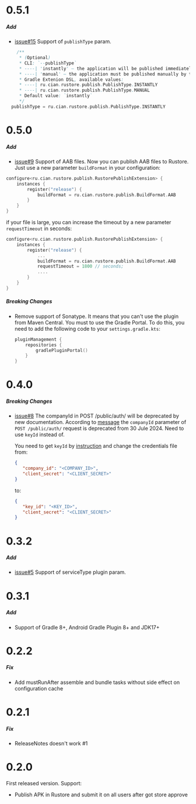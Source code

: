 # 0.5.1

##### Add
* [issue#15](https://github.com/cianru/rustore-publish-gradle-plugin/issues/15) Support of `publishType` param.
```groovy
    /**
     * (Optional)
     * CLI: `--publishType`
     * ----| 'instantly' – the application will be published immediately after the review process is completed.
     * ----| 'manual' – the application must be published manually by the developer after ther review process is completed.
     * Gradle Extenion DSL, available values:
     * ----| ru.cian.rustore.publish.PublishType.INSTANTLY
     * ----| ru.cian.rustore.publish.PublishType.MANUAL
     * Default value: `instantly`
     */  
  publishType = ru.cian.rustore.publish.PublishType.INSTANTLY
```

# 0.5.0

##### Add
* [issue#9](https://github.com/cianru/rustore-publish-gradle-plugin/issues/9) Support of AAB files. Now you can publish AAB files to Rustore.
Just use a new parameter `buildFormat` in your configuration:
```kotlin
configure<ru.cian.rustore.publish.RustorePublishExtension> {
    instances {
        register("release") {
            buildFormat = ru.cian.rustore.publish.BuildFormat.AAB 
        }
    }
}
```
if your file is large, you can increase the timeout by a new parameter `requestTimeout` in seconds:
```kotlin
configure<ru.cian.rustore.publish.RustorePublishExtension> {
    instances {
        register("release") {
            ...
            buildFormat = ru.cian.rustore.publish.BuildFormat.AAB 
            requestTimeout = 1800 // seconds;
            ....
        }
    }
}
```

##### Breaking Changes
* Remove support of Sonatype. It means that you can't use the plugin from Maven Central. You must to use the Gradle Portal. 
  To do this, you need to add the following code to your `settings.gradle.kts`:
  ```kotlin
  pluginManagement {
      repositories {
          gradlePluginPortal()
      }
  }
  ```
  

# 0.4.0

##### Breaking Changes
* [issue#8](https://github.com/cianru/rustore-publish-gradle-plugin/issues/8) The companyId in POST /public/auth/ will be deprecated by new documentation.
  According to [message](https://t.me/rustoredev/476) the `companyId` parameter of `POST /public/auth/` request is deprecated from 30 Jule 2024. Need to use `keyId` instead of. 
  
  You need to get `keyId` by [instruction](https://www.rustore.ru/help/work-with-rustore-api/api-authorization-token/) and change the credentials file from:
  ```json
  {
     "company_id": "<COMPANY_ID>",
     "client_secret": "<CLIENT_SECRET>"
  }
  ```
  to:
  ```json
  {
     "key_id": "<KEY_ID>",
     "client_secret": "<CLIENT_SECRET>"
  }
  ```

# 0.3.2

##### Add
* [issue#5](https://github.com/cianru/rustore-publish-gradle-plugin/issues/5) Support of serviceType plugin param.


# 0.3.1

##### Add
* Support of Gradle 8+, Android Gradle Plugin 8+ and JDK17+


# 0.2.2

##### Fix
* Add mustRunAfter assemble and bundle tasks without side effect on configuration cache 


# 0.2.1

##### Fix
* ReleaseNotes doesn't work #1


# 0.2.0

First released version. Support:
* Publish APK in Rustore and submit it on all users after got store approve
